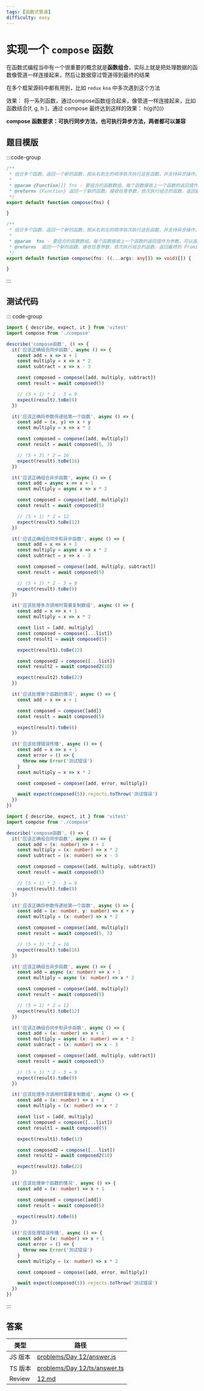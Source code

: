 ```yaml
---
tags: [函数式管道]
difficulty: easy
---
```


# 实现一个 `compose` 函数

在函数式编程当中有一个很重要的概念就是**函数组合**，实际上就是把处理数据的函数像管道一样连接起来，然后让数据穿过管道得到最终的结果

在多个框架源码中都有用到，比如 `redux` `koa` 中多次遇到这个方法

效果： 将一系列函数，通过compose函数组合起来，像管道一样连接起来，比如函数结合[f, g, h ]，通过 compose 最终达到这样的效果： h(g(f()))

**compose 函数要求：可执行同步方法，也可执行异步方法，两者都可以兼容**

## 题目模版

:::code-group

```js [compose.js]
/**
 * 组合多个函数，返回一个新的函数，按从右到左的顺序依次执行这些函数，并支持异步操作。
 *
 * @param {Function[]} fns - 要组合的函数数组。每个函数接收上一个函数的返回值作为参数，可以返回 Promise 或普通值。
 * @returns {Function} 返回一个新的函数，接收任意参数，依次执行组合的函数，返回最终的 Promise。
 */
export default function compose(fns) {

}
```

```ts [compose.ts]
/**
 * 组合多个函数，返回一个新的函数，按从右到左的顺序依次执行这些函数，并支持异步操作。
 *
 * @param  fns - 要组合的函数数组。每个函数接收上一个函数的返回值作为参数，可以返回 Promise 或普通值。
 * @returns  返回一个新的函数，接收任意参数，依次执行组合的函数，返回最终的 Promise。
 */
export default function compose(fns: ((...args: any[]) => void)[]) {

}
```

:::

## 测试代码

::: code-group

```js [compose.spec.js]
import { describe, expect, it } from 'vitest'
import compose from './compose'

describe('compose函数', () => {
  it('应该正确组合同步函数', async () => {
    const add = x => x + 1
    const multiply = x => x * 2
    const subtract = x => x - 3

    const composed = compose([add, multiply, subtract])
    const result = await composed(5)

    // (5 + 1) * 2 - 3 = 9
    expect(result).toBe(9)
  })

  it('应该正确将参数传递给第一个函数', async () => {
    const add = (x, y) => x + y
    const multiply = x => x * 2

    const composed = compose([add, multiply])
    const result = await composed(5, 3)

    // (5 + 3) * 2 = 16
    expect(result).toBe(16)
  })

  it('应该正确组合异步函数', async () => {
    const add = async x => x + 1
    const multiply = async x => x * 2

    const composed = compose([add, multiply])
    const result = await composed(5)

    // (5 + 1) * 2 = 12
    expect(result).toBe(12)
  })

  it('应该正确组合同步和异步函数', async () => {
    const add = x => x + 1
    const multiply = async x => x * 2
    const subtract = x => x - 3

    const composed = compose([add, multiply, subtract])
    const result = await composed(5)

    // (5 + 1) * 2 - 3 = 9
    expect(result).toBe(9)
  })

  it('应该处理多次调用时需要复制数组', async () => {
    const add = x => x + 1
    const multiply = x => x * 2

    const list = [add, multiply]
    const composed = compose([...list])
    const result1 = await composed(5)

    expect(result1).toBe(12)

    const composed2 = compose([...list])
    const result2 = await composed2(10)

    expect(result2).toBe(22)
  })

  it('应该处理单个函数的情况', async () => {
    const add = x => x + 1

    const composed = compose([add])
    const result = await composed(5)

    expect(result).toBe(6)
  })

  it('应该处理错误传播', async () => {
    const add = x => x + 1
    const error = () => {
      throw new Error('测试错误')
    }
    const multiply = x => x * 2

    const composed = compose([add, error, multiply])

    await expect(composed(5)).rejects.toThrow('测试错误')
  })
})
```

```ts [compose.spec.ts]
import { describe, expect, it } from 'vitest'
import compose from './compose'

describe('compose函数', () => {
  it('应该正确组合同步函数', async () => {
    const add = (x: number) => x + 1
    const multiply = (x: number) => x * 2
    const subtract = (x: number) => x - 3

    const composed = compose([add, multiply, subtract])
    const result = await composed(5)

    // (5 + 1) * 2 - 3 = 9
    expect(result).toBe(9)
  })

  it('应该正确将参数传递给第一个函数', async () => {
    const add = (x: number, y: number) => x + y
    const multiply = (x: number) => x * 2

    const composed = compose([add, multiply])
    const result = await composed(5, 3)

    // (5 + 3) * 2 = 16
    expect(result).toBe(16)
  })

  it('应该正确组合异步函数', async () => {
    const add = async (x: number) => x + 1
    const multiply = async (x: number) => x * 2

    const composed = compose([add, multiply])
    const result = await composed(5)

    // (5 + 1) * 2 = 12
    expect(result).toBe(12)
  })

  it('应该正确组合同步和异步函数', async () => {
    const add = (x: number) => x + 1
    const multiply = async (x: number) => x * 2
    const subtract = (x: number) => x - 3

    const composed = compose([add, multiply, subtract])
    const result = await composed(5)

    // (5 + 1) * 2 - 3 = 9
    expect(result).toBe(9)
  })

  it('应该处理多次调用时需要复制数组', async () => {
    const add = (x: number) => x + 1
    const multiply = (x: number) => x * 2

    const list = [add, multiply]
    const composed = compose([...list])
    const result1 = await composed(5)

    expect(result1).toBe(12)

    const composed2 = compose([...list])
    const result2 = await composed2(10)

    expect(result2).toBe(22)
  })

  it('应该处理单个函数的情况', async () => {
    const add = (x: number) => x + 1

    const composed = compose([add])
    const result = await composed(5)

    expect(result).toBe(6)
  })

  it('应该处理错误传播', async () => {
    const add = (x: number) => x + 1
    const error = () => {
      throw new Error('测试错误')
    }
    const multiply = (x: number) => x * 2

    const composed = compose([add, error, multiply])

    await expect(composed(5)).rejects.toThrow('测试错误')
  })
})
```

:::

## 答案

| 类型    | 路径                                                                                                                                    |
| ------- | --------------------------------------------------------------------------------------------------------------------------------------- |
| JS 版本 | [problems/Day 12/answer.js](https://github.com/506-FETL/one-question-per-day/blob/main/packages/problems/base/Day%2012/answer.js)       |
| TS 版本 | [problems/Day 12/ts/answer.ts](https://github.com/506-FETL/one-question-per-day/blob/main/packages/problems/base/Day%2012/ts/answer.ts) |
| Review  | [12.md](/review/base/12)                                                                                                                |
